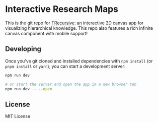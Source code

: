 # Interactive Research Maps

This is the git repo for [TRecursive](https://www.trecursive.com/): an interactive 2D canvas app for visualizing hierarchical knowledge. This repo also features a rich infinite canvas component with mobile support!

## Developing

Once you've git cloned and installed dependencies with `npm install` (or `pnpm install` or `yarn`), you can start a development server:

```bash
npm run dev

# or start the server and open the app in a new browser tab
npm run dev -- --open
```

## License

MIT License
